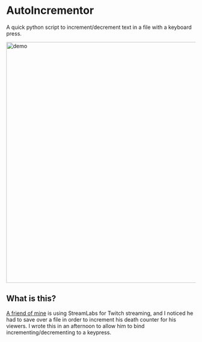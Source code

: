 # AutoIncrementor
A quick python script to increment/decrement text in a file with a keyboard press.

<img src="Demo.gif" alt="demo" style="width: 640px;" />

## What is this?
[A friend of mine](https://www.twitch.tv/thedugnutt) is using StreamLabs for Twitch streaming, and I noticed he had to save over a file in order to increment his death counter for his viewers. I wrote this in an afternoon to allow him to bind incrementing/decrementing to a keypress.
